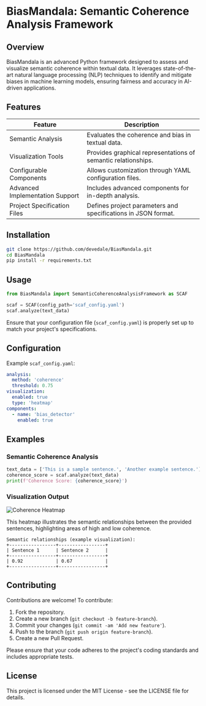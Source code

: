 # BiasMandala: Semantic Coherence Analysis Framework

## Overview

BiasMandala is an advanced Python framework designed to assess and visualize semantic coherence within textual data. It leverages state-of-the-art natural language processing (NLP) techniques to identify and mitigate biases in machine learning models, ensuring fairness and accuracy in AI-driven applications.

## Features

| Feature                         | Description                                                   |
| ------------------------------- | ------------------------------------------------------------- |
| Semantic Analysis               | Evaluates the coherence and bias in textual data.             |
| Visualization Tools             | Provides graphical representations of semantic relationships. |
| Configurable Components         | Allows customization through YAML configuration files.        |
| Advanced Implementation Support | Includes advanced components for in-depth analysis.           |
| Project Specification Files     | Defines project parameters and specifications in JSON format. |

## Installation

```bash
git clone https://github.com/devedale/BiasMandala.git
cd BiasMandala
pip install -r requirements.txt
```

## Usage

```python
from BiasMandala import SemanticCoherenceAnalysisFramework as SCAF

scaf = SCAF(config_path='scaf_config.yaml')
scaf.analyze(text_data)
```

Ensure that your configuration file (`scaf_config.yaml`) is properly set up to match your project's specifications.

## Configuration

Example `scaf_config.yaml`:

```yaml
analysis:
  method: 'coherence'
  threshold: 0.75
visualization:
  enabled: true
  type: 'heatmap'
components:
  - name: 'bias_detector'
    enabled: true
```

## Examples

### Semantic Coherence Analysis

```python
text_data = ['This is a sample sentence.', 'Another example sentence.']
coherence_score = scaf.analyze(text_data)
print(f'Coherence Score: {coherence_score}')
```

### Visualization Output

![Coherence Heatmap](assets/coherence_heatmap.png)

This heatmap illustrates the semantic relationships between the provided sentences, highlighting areas of high and low coherence.

```
Semantic relationships (example visualization):
+-----------------+-----------------+
| Sentence 1      | Sentence 2      |
+-----------------+-----------------+
| 0.92            | 0.67            |
+-----------------+-----------------+
```

## Contributing

Contributions are welcome! To contribute:

1. Fork the repository.
2. Create a new branch (`git checkout -b feature-branch`).
3. Commit your changes (`git commit -am 'Add new feature'`).
4. Push to the branch (`git push origin feature-branch`).
5. Create a new Pull Request.

Please ensure that your code adheres to the project's coding standards and includes appropriate tests.

## License

This project is licensed under the MIT License - see the LICENSE file for details.

